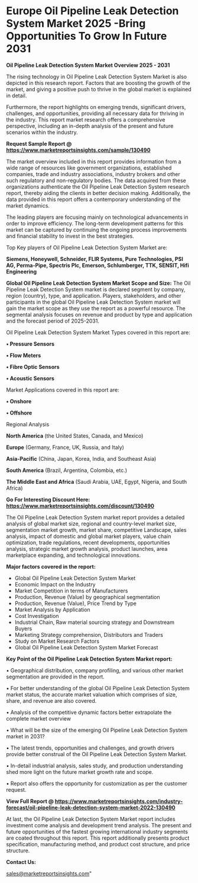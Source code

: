 # Europe Oil Pipeline Leak Detection System Market 2025 -Bring Opportunities To Grow In Future 2031

<Strong> Oil Pipeline Leak Detection System Market Overview 2025 - 2031</strong>

The rising technology in Oil Pipeline Leak Detection System Market is also depicted in this research report. Factors that are boosting the growth of the market, and giving a positive push to thrive in the global market is explained in detail.

Furthermore, the report highlights on emerging trends, significant drivers, challenges, and opportunities, providing all necessary data for thriving in the industry. This report market research offers a comprehensive perspective, including an in-depth analysis of the present and future scenarios within the industry.

<strong>Request Sample Report @ <a href=https://www.marketreportsinsights.com/sample/130490>https://www.marketreportsinsights.com/sample/130490</a></strong>

The market overview included in this report provides information from a wide range of resources like government organizations, established companies, trade and industry associations, industry brokers and other such regulatory and non-regulatory bodies. The data acquired from these organizations authenticate the Oil Pipeline Leak Detection System research report, thereby aiding the clients in better decision making. Additionally, the data provided in this report offers a contemporary understanding of the market dynamics.

The leading players are focusing mainly on technological advancements in order to improve efficiency. The long-term development patterns for this market can be captured by continuing the ongoing process improvements and financial stability to invest in the best strategies.

Top Key players of Oil Pipeline Leak Detection System Market are:

<strong>Siemens, Honeywell, Schneider, FLIR Systems, Pure Technologies, PSI AG, Perma-Pipe, Spectris Plc, Emerson, Schlumberger, TTK, SENSIT, Hifi Engineering</strong>

<strong><b>Global Oil Pipeline Leak Detection System Market Scope and Size:</b></strong>
The Oil Pipeline Leak Detection System market is declared segment by company, region (country), type, and application. Players, stakeholders, and other participants in the global Oil Pipeline Leak Detection System market will gain the market scope as they use the report as a powerful resource. The segmental analysis focuses on revenue and product by type and application and the forecast period of 2025-2031.

Oil Pipeline Leak Detection System Market Types covered in this report are:

<strong>• Pressure Sensors

• Flow Meters

• Fibre Optic Sensors

• Acoustic Sensors</strong>

Market Applications covered in this report are:

<strong>• Onshore

• Offshore</strong> 

Regional Analysis

<strong>North America</strong> (the United States, Canada, and Mexico)

<strong>Europe</strong> (Germany, France, UK, Russia, and Italy)

<strong>Asia-Pacific</strong> (China, Japan, Korea, India, and Southeast Asia)

<strong>South America</strong> (Brazil, Argentina, Colombia, etc.)

<strong>The Middle East and Africa</strong> (Saudi Arabia, UAE, Egypt, Nigeria, and South Africa)

<strong>Go For Interesting Discount Here: <a href=https://www.marketreportsinsights.com/discount/130490>https://www.marketreportsinsights.com/discount/130490</a></strong>

The Oil Pipeline Leak Detection System market report provides a detailed analysis of global market size, regional and country-level market size, segmentation market growth, market share, competitive Landscape, sales analysis, impact of domestic and global market players, value chain optimization, trade regulations, recent developments, opportunities analysis, strategic market growth analysis, product launches, area marketplace expanding, and technological innovations.

<strong><b>Major factors covered in the report:</b></strong>
<ul>
  <li>Global Oil Pipeline Leak Detection System Market </li>
  <li>Economic Impact on the Industry</li>
  <li>Market Competition in terms of Manufacturers</li>
  <li>Production, Revenue (Value) by geographical segmentation</li>
  <li>Production, Revenue (Value), Price Trend by Type</li>
  <li>Market Analysis by Application</li>
  <li>Cost Investigation</li>
  <li>Industrial Chain, Raw material sourcing strategy and Downstream Buyers</li>
  <li>Marketing Strategy comprehension, Distributors and Traders</li>
  <li>Study on Market Research Factors</li>
  <li>Global Oil Pipeline Leak Detection System Market Forecast</li>
</ul>

<strong><b>Key Point of the Oil Pipeline Leak Detection System Market report:</b></strong>

• Geographical distribution, company profiling, and various other market segmentation are provided in the report.

• For better understanding of the global Oil Pipeline Leak Detection System market status, the accurate market valuation which comprises of size, share, and revenue are also covered.

• Analysis of the competitive dynamic factors better extrapolate the complete market overview

• What will be the size of the emerging Oil Pipeline Leak Detection System market in 2031?

• The latest trends, opportunities and challenges, and growth drivers provide better construal of the Oil Pipeline Leak Detection System Market.

• In-detail industrial analysis, sales study, and production understanding shed more light on the future market growth rate and scope.

• Report also offers the opportunity for customization as per the customer request.

<strong><b>View Full Report @ <a href=https://www.marketreportsinsights.com/industry-forecast/oil-pipeline-leak-detection-system-market-2022-130490>https://www.marketreportsinsights.com/industry-forecast/oil-pipeline-leak-detection-system-market-2022-130490</a></b></strong>


At last, the Oil Pipeline Leak Detection System Market report includes investment come analysis and development trend analysis. The present and future opportunities of the fastest growing international industry segments are coated throughout this report. This report additionally presents product specification, manufacturing method, and product cost structure, and price structure.

<strong>Contact Us:</strong>

sales@marketreportsinsights.com"
